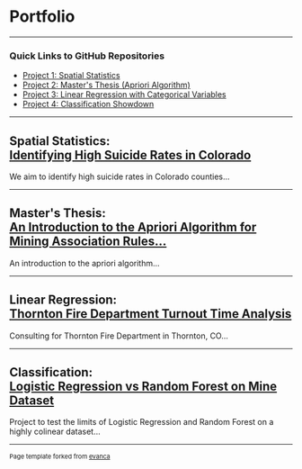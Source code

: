 # Portfolio

---

### Quick Links to GitHub Repositories
* [Project 1: Spatial Statistics](https://github.com/Emma-M-Collins/spatial_stats)
* [Project 2: Master's Thesis (Apriori Algorithm)](https://github.com/Emma-M-Collins/apriori)
* [Project 3: Linear Regression with Categorical Variables](https://github.com/Emma-M-Collins/turnout_time)
* [Project 4: Classification Showdown](https://github.com/Emma-M-Collins/classification)

---

## Spatial Statistics:<br>[Identifying High Suicide Rates in Colorado](https://github.com/Emma-M-Collins/spatial_stats)
We aim to identify high suicide rates in Colorado counties...

---

## Master's Thesis:<br>[An Introduction to the Apriori Algorithm for Mining Association Rules...](https://github.com/Emma-M-Collins/apriori)
An introduction to the apriori algorithm...

---

## Linear Regression:<br>[Thornton Fire Department Turnout Time Analysis](https://github.com/Emma-M-Collins/turnout_time)
Consulting for Thornton Fire Department in Thornton, CO...

---

## Classification:<br>[Logistic Regression vs Random Forest on Mine Dataset](https://github.com/Emma-M-Collins/classification)
Project to test the limits of Logistic Regression and Random Forest on a highly colinear dataset...


---
<p style="font-size:11px">Page template forked from <a href="https://github.com/evanca/quick-portfolio">evanca</a></p>
<!-- Remove above link if you don't want to attibute -->
